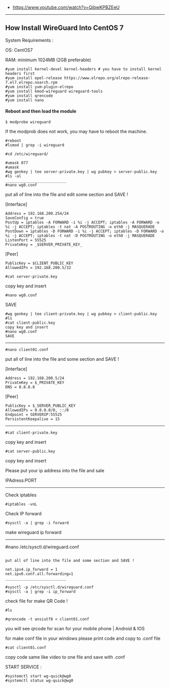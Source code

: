 * https://www.youtube.com/watch?v=QjbwKPBZEeU
----
## How Install WireGuard Into CentOS 7

System Requirements :

OS: CentOS7

RAM: minimum 1024MB (2GB preferable)
```
#yum install kernel-devel kernel-headers # you have to install kernel headers first
#yum install epel-release https://www.elrepo.org/elrepo-release-7.el7.elrepo.noarch.rpm
#yum install yum-plugin-elrepo
#yum install kmod-wireguard wireguard-tools
#yum install qrencode
#yum install nano
```

#### Reboot and then load the module
```
$ modprobe wireguard
```

If the modprob does not work, you may have to reboot the machine.
```
#reboot
#lsmod | grep -i wireguard
```

```
#cd /etc/wireguard/
```

```
#umask 077
#umask
#wg genkey | tee server-private.key | wg pubkey > server-public.key
#ls -al
___________________________
#nano wg0.conf
```
put all of line into the file and edit some section and SAVE !

[Interface]
```
Address = 192.168.200.254/24
SaveConfig = true
PostUp = iptables -A FORWARD -i %i -j ACCEPT; iptables -A FORWARD -o %i -j ACCEPT; iptables -t nat -A POSTROUTING -o eth0 -j MASQUERADE
PostDown = iptables -D FORWARD -i %i -j ACCEPT; iptables -D FORWARD -o %i -j ACCEPT; iptables -t nat -D POSTROUTING -o eth0 -j MASQUERADE
ListenPort = 55525
PrivateKey = _$SERVER_PRIVATE_KEY_
```
[Peer]
```
PublicKey = $CLIENT_PUBLIC_KEY
AllowedIPs = 192.168.200.5/32
```

```
#cat server-private.key
```

copy key and insert
```
#nano wg0.conf
```

SAVE
```
#wg genkey | tee client-private.key | wg pubkey > client-public.key
#ls
#cat client-public.key
copy key and insert
#nano wg0.conf
SAVE

```
___________________________

```
#nano client01.conf
```
put all of line into the file and some section and SAVE !

[Interface]
```
Address = 192.168.200.5/24
PrivateKey = $_PRIVATE_KEY
DNS = 8.8.8.8
```
[Peer]
```
PublicKey = $_SERVER_PUBLIC_KEY
AllowedIPs = 0.0.0.0/0, ::/0
Endpoint = SERVERIP:55525
PersistentKeepalive = 15
```

_____
```
#cat client-private.key
```

copy key and insert
```
#cat server-public.key
```

copy key and insert

Please put your ip address into the file and sale 

IPAdress:PORT

___________________________

Check iptables
```
#iptables -vnL
```
Check IP forward
```
#sysctl -a | grep -i forward
```
make wireguard ip forward

___________________________

#nano /etc/sysctl.d/wireguard.conf
```

put all of line into the file and some section and SAVE !

net.ipv4.ip_forward = 1
net.ipv6.conf.all.forwarding=1
___________________________

#sysctl -p /etc/sysctl.d/wireguard.conf
#sysctl -a | grep -i ip_forward
```
check file for make QR Code !
```
#ls
```
```
#qrencode -t ansiutf8 < client01.conf
```
you will see qrcode for scan for your mobile phone | Android & IOS

for make conf file in your windows please print code and copy to .conf file
```
#cat client01.conf
```
copy code same like video to one file and save with .conf

START SERVICE :
```
#systemctl start wg-quick@wg0
#systemctl status wg-quick@wg0
```

